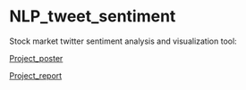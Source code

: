# NLP_tweet_sentiment
Stock market twitter sentiment analysis and visualization tool:

[Project_poster](https://github.com/apy444/NLP_tweet_sentiment/blob/main/DOC/team075poster.pdf)

[Project_report](https://github.com/apy444/NLP_tweet_sentiment/blob/main/DOC/team075report.pdf)
